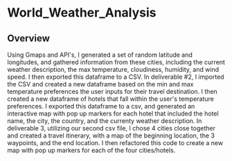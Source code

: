 # World_Weather_Analysis
## Overview
Using Gmaps and API's, I generated a set of random latitude and longitudes, and gathered information from these cities, including the current weather description, the max temperature, cloudiness, humidity, and wind speed. I then exported this dataframe to a CSV. In deliverable #2, I imported the CSV and created a new dataframe based on the min and max temperature preferences the user inputs for their travel destination. I then created a new dataframe of hotels that fall within the user's temperature preferences. I exported this dataframe to a csv, and generated an interactive map with pop up markers for each hotel that included the hotel name, the city, the country, and the currenty weather description. In deliverable 3, utilizing our second csv file, I chose 4 cities close together and created a travel itinerary, with a map of the beginning location, the 3 waypoints, and the end location. I then refactored this code to create a new map with pop up markers for each of the four cities/hotels. 
